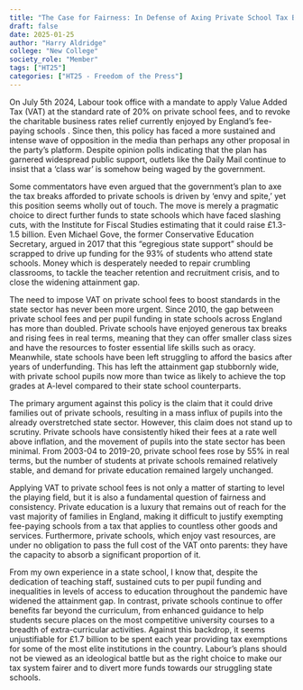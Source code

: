 ```yaml
---
title: "The Case for Fairness: In Defense of Axing Private School Tax Breaks"
draft: false
date: 2025-01-25
author: "Harry Aldridge"
college: "New College"
society_role: "Member"
tags: ["HT25"]
categories: ["HT25 - Freedom of the Press"]
---
```

On July 5th 2024, Labour took office with a mandate to apply Value Added Tax (VAT) at the standard rate of 20% on private school fees, and to revoke the charitable business rates relief currently enjoyed by England’s fee-paying schools . Since then, this policy has faced a more sustained and intense wave of opposition in the media than perhaps any other proposal in the party’s platform. Despite opinion polls indicating that the plan has garnered widespread public support, outlets like the Daily Mail continue to insist that a ‘class war’ is somehow being waged by the government.  

Some commentators have even argued that the government’s plan to axe the tax breaks afforded to private schools is driven by ‘envy and spite,’ yet this position seems wholly out of touch. The move is merely a pragmatic choice to direct further funds to state schools which have faced slashing cuts, with the Institute for Fiscal Studies estimating that it could raise £1.3-1.5 billion. Even Michael Gove, the former Conservative Education Secretary, argued in 2017 that this “egregious state support” should be scrapped to drive up funding for the 93% of students who attend state schools. Money which is desperately needed to repair crumbling classrooms, to tackle the teacher retention and recruitment crisis, and to close the widening attainment gap. 

The need to impose VAT on private school fees to boost standards in the state sector has never been more urgent. Since 2010, the gap between private school fees and per pupil funding in state schools across England has more than doubled. Private schools have enjoyed generous tax breaks and rising fees in real terms, meaning that they can offer smaller class sizes and have the resources to foster essential life skills such as oracy. Meanwhile, state schools have been left struggling to afford the basics after years of underfunding. This has left the attainment gap stubbornly wide, with private school pupils now more than twice as likely to achieve the top grades at A-level compared to their state school counterparts. 

The primary argument against this policy is the claim that it could drive families out of private schools, resulting in a mass influx of pupils into the already overstretched state sector. However, this claim does not stand up to scrutiny. Private schools have consistently hiked their fees at a rate well above inflation, and the movement of pupils into the state sector has been minimal. From 2003-04 to 2019-20, private school fees rose by 55% in real terms, but the number of students at private schools remained relatively stable, and demand for private education remained largely unchanged.  

Applying VAT to private school fees is not only a matter of starting to level the playing field, but it is also a fundamental question of fairness and consistency. Private education is a luxury that remains out of reach for the vast majority of families in England, making it difficult to justify exempting fee-paying schools from a tax that applies to countless other goods and services. Furthermore, private schools, which enjoy vast resources, are under no obligation to pass the full cost of the VAT onto parents: they have the capacity to absorb a significant proportion of it. 

From my own experience in a state school, I know that, despite the dedication of teaching staff, sustained cuts to per pupil funding and inequalities in levels of access to education throughout the pandemic have widened the attainment gap. In contrast, private schools continue to offer benefits far beyond the curriculum, from enhanced guidance to help students secure places on the most competitive university courses to a breadth of extra-curricular activities. Against this backdrop, it seems unjustifiable for £1.7 billion to be spent each year providing tax exemptions for some of the most elite institutions in the country. Labour’s plans should not be viewed as an ideological battle but as the right choice to make our tax system fairer and to divert more funds towards our struggling state schools. 
